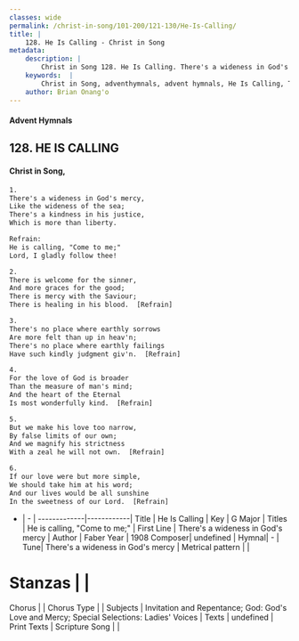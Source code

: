 ```yaml
---
classes: wide
permalink: /christ-in-song/101-200/121-130/He-Is-Calling/
title: |
    128. He Is Calling - Christ in Song
metadata:
    description: |
        Christ in Song 128. He Is Calling. There's a wideness in God's mercy, Like the wideness of the sea; There's a kindness in his justice, Which is more than liberty. 
    keywords:  |
        Christ in Song, adventhymnals, advent hymnals, He Is Calling, There's a wideness in God's mercy. He is calling, "Come to me;" 
    author: Brian Onang'o
---
```


#### Advent Hymnals
## 128. HE IS CALLING
####  Christ in Song,

```txt
1.
There's a wideness in God's mercy,
Like the wideness of the sea;
There's a kindness in his justice,
Which is more than liberty.

Refrain:
He is calling, "Come to me;" 
Lord, I gladly follow thee!

2.
There is welcome for the sinner,
And more graces for the good;
There is mercy with the Saviour;
There is healing in his blood.  [Refrain]

3.
There's no place where earthly sorrows
Are more felt than up in heav'n;
There's no place where earthly failings
Have such kindly judgment giv'n.  [Refrain]

4.
For the love of God is broader
Than the measure of man's mind;
And the heart of the Eternal
Is most wonderfully kind.  [Refrain]

5.
But we make his love too narrow,
By false limits of our own;
And we magnify his strictness
With a zeal he will not own.  [Refrain]

6.
If our love were but more simple,
We should take him at his word;
And our lives would be all sunshine
In the sweetness of our Lord.  [Refrain]

```

- |   -  |
-------------|------------|
Title | He Is Calling |
Key | G Major |
Titles | He is calling, "Come to me;"  |
First Line | There's a wideness in God's mercy |
Author | Faber
Year | 1908
Composer| undefined |
Hymnal|  - |
Tune| There's a wideness in God's mercy |
Metrical pattern | |
# Stanzas |  |
Chorus |  |
Chorus Type |  |
Subjects | Invitation and Repentance; God: God's Love and Mercy; Special Selections: Ladies' Voices |
Texts | undefined |
Print Texts | 
Scripture Song |  |
    
